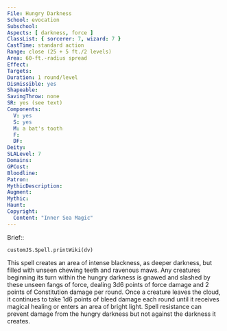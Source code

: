 ```yaml
---
File: Hungry Darkness
School: evocation
Subschool: 
Aspects: [ darkness, force ]
ClassList: { sorcerer: 7, wizard: 7 }
CastTime: standard action
Range: close (25 + 5 ft./2 levels)
Area: 60-ft.-radius spread
Effect: 
Targets: 
Duration: 1 round/level
Dismissible: yes
Shapeable: 
SavingThrow: none
SR: yes (see text)
Components:
  V: yes
  S: yes
  M: a bat's tooth
  F: 
  DF: 
Deity: 
SLALevel: 7
Domains: 
GPCost: 
Bloodline: 
Patron: 
MythicDescription: 
Augment: 
Mythic: 
Haunt: 
Copyright:
  Content: "Inner Sea Magic"
---
```

Brief:: 

```dataviewjs
customJS.Spell.printWiki(dv)
```

This spell creates an area of intense blackness, as deeper darkness, but filled with unseen chewing teeth and ravenous maws. Any creatures beginning its turn within the hungry darkness is gnawed and slashed by these unseen fangs of force, dealing 3d6 points of force damage and 2 points of Constitution damage per round. Once a creature leaves the cloud, it continues to take 1d6 points of bleed damage each round until it receives magical healing or enters an area of bright light. Spell resistance can prevent damage from the hungry darkness but not against the darkness it creates.
